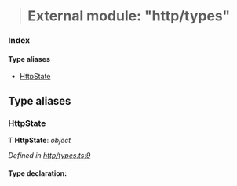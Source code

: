 > # External module: "http/types"

### Index

#### Type aliases

* [HttpState](_http_types_.md#httpstate)

## Type aliases

###  HttpState

Ƭ **HttpState**: *object*

*Defined in [http/types.ts:9](https://github.com/polkadot-js/api/blob/c47ed58/packages/rpc-provider/src/http/types.ts#L9)*

#### Type declaration: